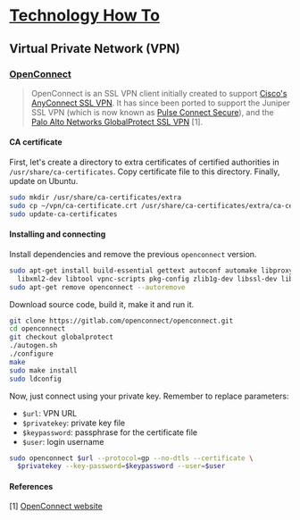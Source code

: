 # [Technology How To](/readme.md)

## Virtual Private Network (VPN)

### [OpenConnect](/open-connect.md)

> OpenConnect is an SSL VPN client initially created to support [Cisco's AnyConnect SSL VPN](http://www.cisco.com/go/asm).
> It has since been ported to support the Juniper SSL VPN (which is now known as [Pulse Connect Secure](https://www.pulsesecure.net/products/connect-secure/)), and the [Palo Alto Networks GlobalProtect SSL VPN](https://www.paloaltonetworks.com/features/vpn) [1].

#### CA certificate

First, let's create a directory to extra certificates of certified authorities in `/usr/share/ca-certificates`.
Copy certificate file to this directory.
Finally, update on Ubuntu. 

```sh
sudo mkdir /usr/share/ca-certificates/extra
sudo cp ~/vpn/ca-certificate.crt /usr/share/ca-certificates/extra/ca-certificate.crt
sudo update-ca-certificates
```

#### Installing and connecting

Install dependencies and remove the previous `openconnect` version.

```sh
sudo apt-get install build-essential gettext autoconf automake libproxy-dev \
  libxml2-dev libtool vpnc-scripts pkg-config zlib1g-dev libssl-dev libgnutls28-dev
sudo apt-get remove openconnect --autoremove
```

Download source code, build it, make it and run it. 

```sh
git clone https://gitlab.com/openconnect/openconnect.git
cd openconnect
git checkout globalprotect
./autogen.sh
./configure
make
sudo make install
sudo ldconfig
```

Now, just connect using your private key.
Remember to replace parameters:
- `$url`: VPN URL
- `$privatekey`: private key file
- `$keypassword`: passphrase for the certificate file
- `$user`: login username

```sh
sudo openconnect $url --protocol=gp --no-dtls --certificate \
  $privatekey --key-password=$keypassword --user=$user
```

#### References

[1] [OpenConnect website](https://www.infradead.org/openconnect/)
